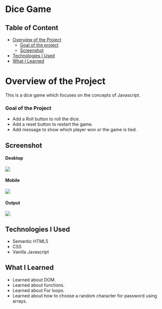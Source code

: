 # Dice Game

## Table of Content

 * [Overview of the Project](#overview-of-the-project)
      * [Goal of the project](#goal-of-the-project)
      * [Screenshot](#screenshot)
 * [Technologies I Used](#technologies-i-used)
 * [What I Learned](#what-i-learned) 

# Overview of the Project
This is a dice game which focuses on the concepts of Javascript. 

### Goal of the Project
* Add a Roll button to roll the dice.
* Add a reset button to restart the game.
* Add message to show which player won or the game is tied.

## Screenshot

#### Desktop

![](./images/passwordgeneratordesktop.png)

#### Mobile

![](./images/passwordgeneratormobile.png)

#### Output

![](./images/passwordgeneratoroutput.png)


## Technologies I Used
* Semantic HTML5
* CSS
* Vanilla Javascript

## What I Learned
* Learned about DOM.
* Learned about functions.
* Learned about For loops.
* Learned about how to choose a random character for password using arrays.
